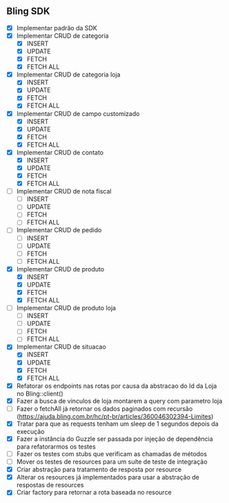 ## Bling SDK

- [x] Implementar padrão da SDK
- [X] Implementar CRUD de categoria
    - [X] INSERT
    - [X] UPDATE
    - [X] FETCH
    - [X] FETCH ALL

- [X] Implementar CRUD de categoria loja
    - [X] INSERT
    - [X] UPDATE
    - [X] FETCH
    - [X] FETCH ALL

- [X] Implementar CRUD de campo customizado
    - [X] INSERT
    - [X] UPDATE
    - [X] FETCH
    - [X] FETCH ALL

- [X] Implementar CRUD de contato
    - [X] INSERT
    - [X] UPDATE
    - [X] FETCH
    - [X] FETCH ALL

- [ ] Implementar CRUD de nota fiscal
    -  [ ] INSERT
    -  [ ] UPDATE
    -  [ ] FETCH
    -  [ ] FETCH ALL

-  [ ] Implementar CRUD de pedido
    -  [ ] INSERT
    -  [ ] UPDATE
    -  [ ] FETCH
    -  [ ] FETCH ALL

- [X] Implementar CRUD de produto
    - [X] INSERT
    - [X] UPDATE
    - [X] FETCH
    - [X] FETCH ALL

- [ ] Implementar CRUD de produto loja
    - [ ] INSERT
    - [ ] UPDATE
    - [ ] FETCH
    - [ ] FETCH ALL

- [X] Implementar CRUD de situacao
    - [X] INSERT
    - [X] UPDATE
    - [X] FETCH
    - [X] FETCH ALL

- [X] Refatorar os endpoints nas rotas por causa da abstracao do Id da Loja no Bling::client()
- [X] Fazer a busca de vinculos de loja montarem a query com parametro loja
- [ ] Fazer o fetchAll já retornar os dados paginados com recursão (https://ajuda.bling.com.br/hc/pt-br/articles/360046302394-Limites)
- [X] Tratar para que as requests tenham um sleep de 1 segundos depois da execução
- [X] Fazer a instância do Guzzle ser passada por injeção de dependência para refatorarmos os testes
- [ ] Fazer os testes com stubs que verificam as chamadas de métodos
- [ ] Mover os testes de resources para um suíte de teste de integração
- [X] Criar abstração para tratamento de resposta por resource
- [X] Alterar os resources já implementados para usar a abstração de respostas de resources
- [X] Criar factory para retornar a rota baseada no resource